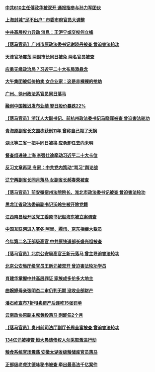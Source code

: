 #### [中共610主任傅政华被双开 通报指参与孙力军团伙](../pages/prog1138/a103388226.md?t=04010704) 
#### [上海封城“足不出户” 市委市府官员大调整](../pages/prog1138/a103388313.md?t=04010704) 
#### [中共高层权力异动 消息：王沪宁或交权何立峰](../pages/prog1138/a103388181.md?t=04010704) 
#### [【落马官员】广州市原政法委书记谢晓丹被查 曾迫害法轮功](../pages/prog1138/a103387690.md?t=04010704) 
#### [天津官场震荡 两副市长同日被免 两名官员被查](../pages/prog1138/a103387299.md?t=04010704) 
#### [应勇无缘政治局？习近平二十大布局添悬念](../pages/prog1138/a103387344.md?t=04010704) 
#### [大午集团被低价拍卖 女企业家：这是赤裸裸的抢劫](../pages/prog1138/a103387227.md?t=04010704) 
#### [广州、徐州政法系官员同日落马](../pages/prog1138/a103386975.md?t=04010704) 
#### [融创中国推迟发布业绩 翌日股价暴跌22%](../pages/prog1138/a103386786.md?t=04010704) 
#### [【落马官员】浙江人大副书记、前杭州政法委书记马晓晖被查 曾迫害法轮功](../pages/prog1138/a103386643.md?t=04010704) 
#### [青海原副省长文国栋获刑11年 曾称自己闯了天祸](../pages/prog1138/a103386454.md?t=04010704) 
#### [湖北等三省一把手同日被换 应勇卸任去向未明](../pages/prog1138/a103386424.md?t=04010704) 
#### [督查组进驻上海 李强仕途牵动习近平二十大卡位](../pages/prog1138/a103386434.md?t=04010704) 
#### [反习文章再现 专家：中共党内策动“骂习”舆论战](../pages/prog1138/a103386191.md?t=04010704) 
#### [辽宁两副省长同月落马 女副省长郝春荣被查](../pages/prog1138/a103386077.md?t=04010704) 
#### [【落马官员】前安徽宿州法院院长、淮北市政法委书记被查 曾迫害法轮功](../pages/prog1138/a103385923.md?t=04010704) 
#### [黑龙江省政法委前副书记沃岭生被开除党籍](../pages/prog1138/a103385496.md?t=04010704) 
#### [江西南昌经开区党工委原书记赵海东被立案调查](../pages/prog1138/a103385460.md?t=04010704) 
#### [中国互联网进入寒冬 阿里、腾讯、京东相继大裁员](../pages/prog1138/a103385369.md?t=04010704) 
#### [今年第二名正部级高官 中共原铁道部长盛光祖被查](../pages/prog1138/a103384026.md?t=04010704) 
#### [【落马官员】北京公安局高官王新元落马 曾主导迫害法轮功](../pages/prog1138/a103383561.md?t=04010704) 
#### [北京公安局厅级官员王新元被双开 曾迫害法轮功学员](../pages/prog1138/a103383277.md?t=04010704) 
#### [肖建华掌握中共高层罪证 家族成多伦多大地主](../pages/prog1138/a103383160.md?t=04010704) 
#### [曲婉婷母亲张明杰二审仍判无期 没收全部财产](../pages/prog1138/a103382922.md?t=04010704) 
#### [潘石屹宣布7折甩卖房产后连吃15张罚单](../pages/prog1138/a103382771.md?t=04010704) 
#### [云南政协原副主席黄毅落马 刚卸任2个月](../pages/prog1138/a103382292.md?t=04010704) 
#### [【落马官员】贵州前司法厅副厅长周全富被查 曾迫害法轮功](../pages/prog1138/a103381790.md?t=04010704) 
#### [134亿元被接管 恒大恳请债权人勿采取激进行动](../pages/prog1138/a103381670.md?t=04010704) 
#### [粮食系统官场震荡 安徽太湖省级粮储库官员落马](../pages/prog1138/a103381166.md?t=04010704) 
#### [正部级老虎沈德咏秘书被查 牵出最高法千亿案件](../pages/prog1138/a103381242.md?t=04010704) 
